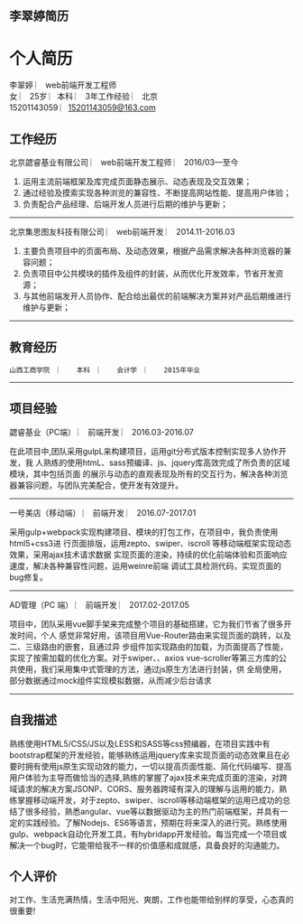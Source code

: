 ## 李翠婷简历


    
# 个人简历

李翠婷   ︳   web前端开发工程师   
 女  ︳   25岁  ︳本科 ︳ 3年工作经验  ︳ 北京   
15201143059 ︳15201143059@163.com

## 工作经历   
北京勰睿基业有限公司  ︳   web前端开发工程师  ︳   2016/03—至今



1. 运用主流前端框架及库完成页面静态展示、动态表现及交互效果；
2. 通过经验及摸索实现各种浏览的兼容性、不断提高网站性能、提高用户体验； 
3. 负责配合产品经理、后端开发人员进行后期的维护与更新；


---




北京集思图友科技有限公司  ︳   web前端开发  ︳   2014.11-2016.03 
1. 主要负责项目中的页面布局、及动态效果，根据产品需求解决各种浏览器的兼容问题； 
2. 负责项目中公共模块的插件及组件的封装，从而优化开发效率，节省开发资源；
3. 与其他前端发开人员协作、配合给出最优的前端解决方案并对产品后期维进行维护与更新；
 

---

##  教育经历  
	山西工商学院  ︳   本科  ︳   会计学  ︳   2015年毕业  


---

##  项目经验  
 
勰睿基业（PC端）  ︳   前端开发  ︳   2016.03-2016.07 
    
在此项目中,团队采用gulpL来构建项目，运用git分布式版本控制实现多人协作开发，我
人熟练的使用htmL、sass预编译、js、jquery库高效完成了所负责的区域模块，其中包括页面
的展示与动态的直观表现及所有的交互行为，解决各种浏览器兼容问题，与团队完美配合，使开发有效提升。

---

一号美店（移动端）  ︳   前端开发  ︳   2016.07-2017.01
   
采用gulp+webpack实现构建项目、模块的打包工作，在项目中，我负责使用html5+css3进
行页面排版，运用zepto、swiper、iscroll 等移动端框架实现动态效果，采用ajax技术请求数据
实现页面的渲染，持续的优化前端体验和页面响应速度，解决各种兼容性问题，运用weinre前端
调试工具检测代码，实现页面的bug修复。
 

---





AD管理（PC 端）  ︳   前端开发  ︳   2017.02-2017.05
    
   项目中，团队采用vue脚手架来完成整个项目的基础搭建，它为我们节省了很多开发时间，个人
感觉非常好用，该项目用Vue-Router路由来实现页面的跳转，以及二、三级路由的嵌套，且通过异
步组件加实现路由的加载，为页面提高了性能，实现了按需加载的优化方案。对于swiper、、axios
vue-scroller等第三方库的公共使用，我们采用集中式管理的方法，通过js原生方法进行封装，供
全局使用，部分数据通过mock组件实现模拟数据，从而减少后台请求


---

## 自我描述  
熟练使用HTML5/CSS/JS以及LESS和SASS等css预编器，在项目实践中有bootstrap框架的开发经验，能够熟练运用jquery库来实现页面的动态效果且在必要时拥有使用js原生实现动效的能力，一切以提高页面性能、简化代码编写、提高用户体验为主导而做恰当的选择,熟练的掌握了ajax技术来完成页面的渲染，对跨域请求的解决方案JSONP、CORS、服务器跨域有深入的理解与运用的能力，熟练掌握移动端开发，对于zepto、swiper、iscroll等移动端框架的运用已成功的总结了很多经验，熟悉angular、vue等以数据驱动为主的热门前端框架，并具有一定的实践经验。了解Nodejs、ES6等语言，预期在将来深入的进行究。熟练使用gulp、webpack自动化开发工具，有hybridapp开发经验。每当完成一个项目或解决一个bug时，它能带给我不一样的价值感和成就感，具备良好的沟通能力。
	
##  个人评价	
对工作、生活充满热情，生活中阳光、爽朗，工作也能带给别样的享受，心态真的很重要!

	
```


